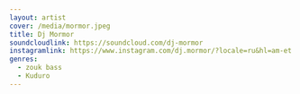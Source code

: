 ```yaml
---
layout: artist
cover: /media/mormor.jpeg
title: Dj Mormor
soundcloudlink: https://soundcloud.com/dj-mormor
instagramlink: https://www.instagram.com/dj.mormor/?locale=ru&hl=am-et
genres:
  - zouk bass
  - Kuduro
---
```

